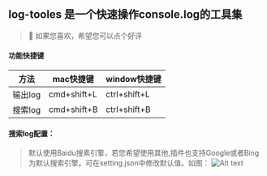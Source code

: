 ## log-tooles 是一个快速操作console.log的工具集

>🍭 如果您喜欢，希望您可以点个好评

#### 功能快捷键
| 方法 | mac快捷键 |window快捷键|
| --- | --------- |----------- |
| 输出log | cmd+shift+L | ctrl+shift+L|
| 搜索log | cmd+shift+B | ctrl+shift+B|



#### 搜索log配置： 
>默认使用Baidu搜素引擎，若您希望使用其他,插件也支持Google或者Bing为默认搜索引擎。可在setting.json中修改默认值。如图：
![Alt text](https://github.com/yook-w/log-tooles/tree/main/images/image.png)
